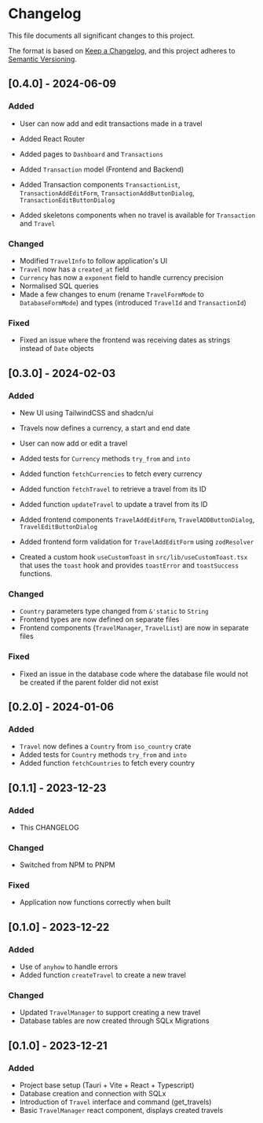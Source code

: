 # Changelog

This file documents all significant changes to this project.

The format is based on [Keep a Changelog](https://keepachangelog.com/en/1.1.0/),
and this project adheres to [Semantic Versioning](https://semver.org/spec/v2.0.0.html).

## [0.4.0] - 2024-06-09 
### Added
- User can now add and edit transactions made in a travel


- Added React Router
- Added pages to `Dashboard` and `Transactions` 
- Added `Transaction` model (Frontend and Backend)
- Added Transaction components `TransactionList`, `TransactionAddEditForm`, `TransactionAddButtonDialog`, `TransactionEditButtonDialog`
- Added skeletons components when no travel is available for `Transaction` and `Travel`
 
### Changed
- Modified `TravelInfo` to follow application's UI
- `Travel` now has a `created_at` field
- `Currency` has now a `exponent` field to handle currency precision
- Normalised SQL queries
- Made a few changes to enum (rename `TravelFormMode` to `DatabaseFormMode`) and types (introduced `TravelId` and `TransactionId`)

### Fixed
- Fixed an issue where the frontend was receiving dates as strings instead of `Date` objects

## [0.3.0] - 2024-02-03
### Added
- New UI using TailwindCSS and shadcn/ui
- Travels now defines a currency, a start and end date
- User can now add or edit a travel


- Added tests for `Currency` methods `try_from` and `into`
- Added function `fetchCurrencies` to fetch every currency
- Added function `fetchTravel` to retrieve a travel from its ID
- Added function `updateTravel` to update a travel from its ID
- Added frontend components `TravelAddEditForm`, `TravelADDButtonDialog`, `TravelEditButtonDialog`
- Added frontend form validation for `TravelAddEditForm` using `zodResolver`
- Created a custom hook `useCustomToast` in `src/lib/useCustomToast.tsx` that uses the `toast` hook and provides `toastError` and `toastSuccess` functions.

### Changed
- `Country` parameters type changed from `&'static` to `String`
- Frontend types are now defined on separate files
- Frontend components (`TravelManager`, `TravelList`) are now in separate files

### Fixed
- Fixed an issue in the database code where the database file would not be created if the parent folder did not exist


## [0.2.0] - 2024-01-06
### Added
- `Travel` now defines a `Country` from `iso_country` crate
- Added tests for `Country` methods `try_from` and `into`
- Added function `fetchCountries` to fetch every country

## [0.1.1] - 2023-12-23
### Added
- This CHANGELOG

### Changed
- Switched from NPM to PNPM

### Fixed
- Application now functions correctly when built


## [0.1.0] - 2023-12-22

### Added
- Use of `anyhow` to handle errors 
- Added function `createTravel` to create a new travel

### Changed
- Updated `TravelManager` to support creating a new travel
- Database tables are now created through SQLx Migrations


## [0.1.0] - 2023-12-21

### Added
- Project base setup (Tauri + Vite + React + Typescript)
- Database creation and connection with SQLx
- Introduction of `Travel` interface and command (get_travels)
- Basic `TravelManager` react component, displays created travels

